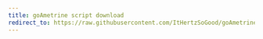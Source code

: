 ```yaml
---
title: goAmetrine script download
redirect_to: https://raw.githubusercontent.com/ItHertzSoGood/goAmetrine/master/goAmetrine
---
```

